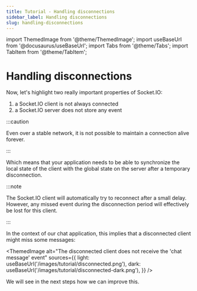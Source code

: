 ```yaml
---
title: Tutorial - Handling disconnections
sidebar_label: Handling disconnections
slug: handling-disconnections
---
```


import ThemedImage from '@theme/ThemedImage';
import useBaseUrl from '@docusaurus/useBaseUrl';
import Tabs from '@theme/Tabs';
import TabItem from '@theme/TabItem';

# Handling disconnections

Now, let's highlight two really important properties of Socket.IO:

1. a Socket.IO client is not always connected
2. a Socket.IO server does not store any event

:::caution

Even over a stable network, it is not possible to maintain a connection alive forever.

:::

Which means that your application needs to be able to synchronize the local state of the client with the global state on the server after a temporary disconnection.

:::note

The Socket.IO client will automatically try to reconnect after a small delay. However, any missed event during the disconnection period will effectively be lost for this client.  

:::

In the context of our chat application, this implies that a disconnected client might miss some messages: 

<ThemedImage
  alt="The disconnected client does not receive the 'chat message' event"
  sources={{
    light: useBaseUrl('/images/tutorial/disconnected.png'),
    dark: useBaseUrl('/images/tutorial/disconnected-dark.png'),
  }}
/>

We will see in the next steps how we can improve this.
